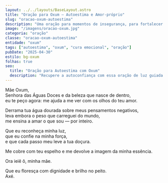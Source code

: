 ```yaml
---
layout: ../../layouts/BaseLayout.astro
title: "Oração para Oxum – Autoestima e Amor-próprio"
slug: "oracao-oxum-autoestima"
description: "Uma oração para momentos de insegurança, para fortalecer o amor-próprio sob o brilho e acolhimento de Mãe Oxum."
image: "/imagens/oracao-oxum.jpg"
categoria: "oração"
classe: "oracao-oxum-autoestima"
entidade: "oxum"
tags: ["autoestima", "oxum", "cura emocional", "oração"]
pubDate: "2025-04-30"
estilo: bg-oxum
folhas: true
seo:
  title: "Oração para Autoestima com Oxum"
  description: "Recupere a autoconfiança com essa oração de luz guiada por Mãe Oxum. Cura, doçura e força interior."
---
```


Mãe Oxum,  
Senhora das Águas Doces e da beleza que nasce de dentro,  
eu te peço agora: me ajuda a me ver com os olhos do teu amor.

Derrama tua água dourada sobre meus pensamentos negativos,  
leva embora o peso que carreguei do mundo,  
me ensina a amar o que sou — por inteiro.

Que eu reconheça minha luz,  
que eu confie na minha força,  
e que cada passo meu leve a tua doçura.

Me cobre com teu espelho e me devolve a imagem da minha essência.

Ora ieiê ô, minha mãe.

Que eu floresça com dignidade e brilho no peito.  
Axé.
